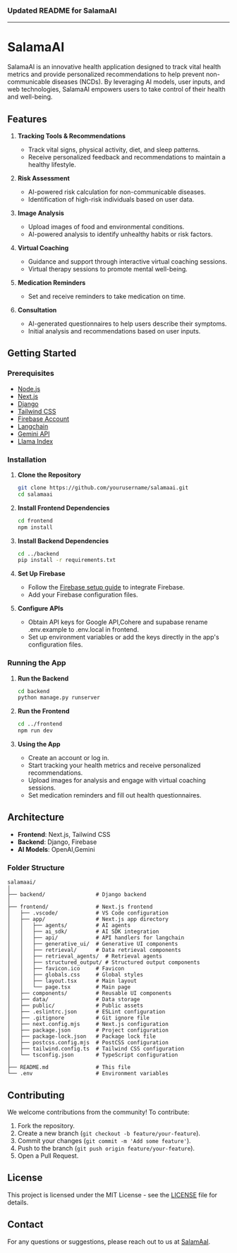### Updated README for SalamaAI

---

# SalamaAI

SalamaAI is an innovative health application designed to track vital health metrics and provide personalized recommendations to help prevent non-communicable diseases (NCDs). By leveraging AI models, user inputs, and web technologies, SalamaAI empowers users to take control of their health and well-being.

## Features

1. **Tracking Tools & Recommendations**
   - Track vital signs, physical activity, diet, and sleep patterns.
   - Receive personalized feedback and recommendations to maintain a healthy lifestyle.

2. **Risk Assessment**
   - AI-powered risk calculation for non-communicable diseases.
   - Identification of high-risk individuals based on user data.

3. **Image Analysis**
   - Upload images of food and environmental conditions.
   - AI-powered analysis to identify unhealthy habits or risk factors.

4. **Virtual Coaching**
   - Guidance and support through interactive virtual coaching sessions.
   - Virtual therapy sessions to promote mental well-being.

5. **Medication Reminders**
   - Set and receive reminders to take medication on time.

6. **Consultation**
   - AI-generated questionnaires to help users describe their symptoms.
   - Initial analysis and recommendations based on user inputs.

## Getting Started

### Prerequisites

- [Node.js](https://nodejs.org/)
- [Next.js](https://nextjs.org/)
- [Django](https://www.djangoproject.com/)
- [Tailwind CSS](https://tailwindcss.com/)
- [Firebase Account](https://firebase.google.com/)
- [Langchain](https://www.langchain.com/)
- [Gemini API](https://www.gemini.com/api)
- [Llama Index](https://www.llamaindex.com/)

### Installation

1. **Clone the Repository**
   ```bash
   git clone https://github.com/yourusername/salamaai.git
   cd salamaai
   ```

2. **Install Frontend Dependencies**
   ```bash
   cd frontend
   npm install
   ```

3. **Install Backend Dependencies**
   ```bash
   cd ../backend
   pip install -r requirements.txt
   ```

4. **Set Up Firebase**
   - Follow the [Firebase setup guide](https://firebase.flutter.dev/docs/overview) to integrate Firebase.
   - Add your Firebase configuration files.

5. **Configure APIs**
   - Obtain API keys for Google API,Cohere and supabase rename .env.example to .env.local in frontend.
   - Set up environment variables or add the keys directly in the app's configuration files.

### Running the App

1. **Run the Backend**
   ```bash
   cd backend
   python manage.py runserver
   ```

2. **Run the Frontend**
   ```bash
   cd ../frontend
   npm run dev
   ```

3. **Using the App**
   - Create an account or log in.
   - Start tracking your health metrics and receive personalized recommendations.
   - Upload images for analysis and engage with virtual coaching sessions.
   - Set medication reminders and fill out health questionnaires.

## Architecture

- **Frontend**: Next.js, Tailwind CSS
- **Backend**: Django, Firebase
- **AI Models**: OpenAI,Gemini

### Folder Structure

```
salamaai/
│
├── backend/                # Django backend
│
├── frontend/               # Next.js frontend
│   ├── .vscode/            # VS Code configuration
│   ├── app/                # Next.js app directory
│   │   ├── agents/         # AI agents
│   │   ├── ai_sdk/         # AI SDK integration
│   │   ├── api/            # API handlers for langchain
│   │   ├── generative_ui/  # Generative UI components
│   │   ├── retrieval/      # Data retrieval components
│   │   ├── retrieval_agents/  # Retrieval agents
│   │   ├── structured_output/ # Structured output components
│   │   ├── favicon.ico     # Favicon
│   │   ├── globals.css     # Global styles
│   │   ├── layout.tsx      # Main layout
│   │   └── page.tsx        # Main page
│   ├── components/         # Reusable UI components
│   ├── data/               # Data storage
│   ├── public/             # Public assets
│   ├── .eslintrc.json      # ESLint configuration
│   ├── .gitignore          # Git ignore file
│   ├── next.config.mjs     # Next.js configuration
│   ├── package.json        # Project configuration
│   ├── package-lock.json   # Package lock file
│   ├── postcss.config.mjs  # PostCSS configuration
│   ├── tailwind.config.ts  # Tailwind CSS configuration
│   └── tsconfig.json       # TypeScript configuration
│
├── README.md               # This file
└── .env                    # Environment variables
```

## Contributing

We welcome contributions from the community! To contribute:

1. Fork the repository.
2. Create a new branch (`git checkout -b feature/your-feature`).
3. Commit your changes (`git commit -m 'Add some feature'`).
4. Push to the branch (`git push origin feature/your-feature`).
5. Open a Pull Request.

## License

This project is licensed under the MIT License - see the [LICENSE](LICENSE) file for details.

## Contact

For any questions or suggestions, please reach out to us at [SalamAaI](mailto:bbjulius900@gmail.com).
